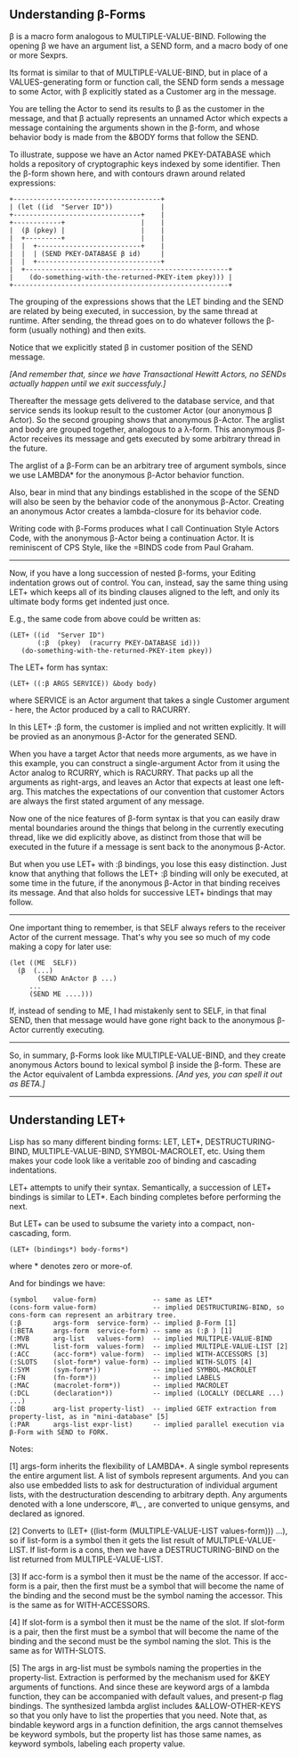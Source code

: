 Understanding β-Forms
---
β is a macro form analogous to MULTIPLE-VALUE-BIND. Following the opening β we have an argument list, a SEND form, and a macro body of one or more Sexprs. 

Its format is similar to that of MULTIPLE-VALUE-BIND, but in place of a VALUES-generating form or function call, the SEND form sends a message to some Actor, with β explicitly stated as a Customer arg in the message. 

You are telling the Actor to send its results to β as the customer in the message, and that β actually represents an unnamed Actor which expects a message containing the arguments shown in the β-form, and whose behavior body is made from the &BODY forms that follow the SEND.

To illustrate, suppose we have an Actor named PKEY-DATABASE which holds a repository of cryptographic keys indexed by some identifier. Then the β-form shown here, and with contours drawn around related expressions:

```
+-------------------------------------+
| (let ((id  "Server ID"))            |
+--------------------------------+    |
+------------+                   |    |
|  (β (pkey) |                   |    |
|  +---------+                   |    |
|  |  +--------------------------+    |
|  |  | (SEND PKEY-DATABASE β id)     |
|  |  +-------------------------------+
|  +---------------------------------------------------+
|    (do-something-with-the-returned-PKEY-item pkey))) |
+------------------------------------------------------+
```

The grouping of the expressions shows that the LET binding and the SEND are related by being executed, in succession, by the same thread at runtime. After sending, the thread goes on to do whatever follows the β-form (usually nothing) and then exits. 

Notice that we explicitly stated β in customer position of the SEND message. 

_[And remember that, since we have Transactional Hewitt Actors, no SENDs actually happen until we exit successfuly.]_

Thereafter the message gets delivered to the database service, and that service sends its lookup result to the customer Actor (our anonymous β Actor). So the second grouping shows that anonymous β-Actor. The arglist and body are grouped together, analogous to a λ-form. This anonymous β-Actor receives its message and gets executed by some arbitrary thread in the future.

The arglist of a β-Form can be an arbitrary tree of argument symbols, since we use LAMBDA* for the anonymous β-Actor behavior function.

Also, bear in mind that any bindings established in the scope of the SEND will also be seen by the behavior code of the anonymous β-Actor. Creating an anonymous Actor creates a lambda-closure for its behavior code.

Writing code with β-Forms produces what I call Continuation Style Actors Code, with the anonymous β-Actor being a continuation Actor. It is reminiscent of CPS Style, like the =BINDS code from Paul Graham.

---

Now, if you have a long succession of nested β-forms, your Editing indentation grows out of control. You can, instead, say the same thing using LET+ which keeps all of its binding clauses aligned to the left, and only its ultimate body forms get indented just once. 

E.g., the same code from above could be written as:
```
(LET+ ((id  "Server ID")
       (:β  (pkey)  (racurry PKEY-DATABASE id)))
   (do-something-with-the-returned-PKEY-item pkey))
```
The LET+ form has syntax:
```
(LET+ ((:β ARGS SERVICE)) &body body)
```
where SERVICE is an Actor argument that takes a single Customer argument - here, the Actor produced by a call to RACURRY. 

In this LET+ :β form, the customer is implied and not written explicitly. It will be provied as an anonymous β-Actor for the generated SEND.

When you have a target Actor that needs more arguments, as we have in this example, you can construct a single-argument Actor from it using the Actor analog to RCURRY, which is RACURRY. That packs up all the arguments as right-args, and leaves an Actor that expects at least one left-arg. This matches the expectations of our convention that customer Actors are always the first stated argument of any message.

Now one of the nice features of β-form syntax is that you can easily draw mental boundaries around the things that belong in the currently executing thread, like we did explicitly above, as distinct from those that will be executed in the future if a message is sent back to the anonymous β-Actor. 

But when you use LET+ with :β bindings, you lose this easy distinction. Just know that anything that follows the LET+ :β binding will only be executed, at some time in the future, if the anonymous β-Actor in that binding receives its message. And that also holds for successive LET+ bindings that may follow.

---

One important thing to remember, is that SELF always refers to the receiver Actor of the current message. That's why you see so much of my code making a copy for later use:
```
(let ((ME  SELF))
  (β  (...)
       (SEND AnActor β ...)
     ...
     (SEND ME ....)))
```

If, instead of sending to ME, I had mistakenly sent to SELF, in that final SEND, then that message would have gone right back to the anonymous β-Actor currently executing.

--- 

So, in summary, β-Forms look like MULTIPLE-VALUE-BIND, and they create anonymous Actors bound to lexical symbol β inside the β-form. These are the Actor equivalent of Lambda expressions. _[And yes, you can spell it out as BETA.]_

---


Understanding LET+
---

Lisp has so many different binding forms: LET, LET*, DESTRUCTURING-BIND, MULTIPLE-VALUE-BIND, SYMBOL-MACROLET, etc. Using them makes your code look like a veritable zoo of binding and cascading indentations. 

LET+ attempts to unify their syntax. Semantically, a succession of LET+ bindings is similar to LET*. Each binding completes before performing the next.

But LET+ can be used to subsume the variety into a compact, non-cascading, form.

```
(LET+ (bindings*) body-forms*)
```
where * denotes zero or more-of.

And for bindings we have:
```
(symbol    value-form)              -- same as LET*
(cons-form value-form)              -- implied DESTRUCTURING-BIND, so cons-form can represent an arbitrary tree.
(:β        args-form  service-form) -- implied β-Form [1]
(:BETA     args-form  service-form) -- same as (:β ) [1]
(:MVB      arg-list   values-form)  -- implied MULTIPLE-VALUE-BIND
(:MVL      list-form  values-form)  -- implied MULTIPLE-VALUE-LIST [2]
(:ACC      (acc-form*) value-form)  -- implied WITH-ACCESSORS [3]
(:SLOTS    (slot-form*) value-form) -- implied WITH-SLOTS [4]
(:SYM      (sym-form*))             -- implied SYMBOL-MACROLET
(:FN       (fn-form*))              -- implied LABELS
(:MAC      (macrolet-form*))        -- implied MACROLET
(:DCL      (declaration*))          -- implied (LOCALLY (DECLARE ...) ...)
(:DB       arg-list property-list)  -- implied GETF extraction from property-list, as in "mini-database" [5]
(:PAR      args-list expr-list)     -- implied parallel execution via β-Form with SEND to FORK.
```
Notes:

[1] args-form inherits the flexibility of LAMBDA*. A single symbol represents the entire argument list. A list of symbols represent arguments. And you can also use embedded lists to ask for destructuration of individual argument lists, with the destructuration descending to arbitrary depth. Any arguments denoted with a lone underscore, #\\_ , are converted to unique gensyms, and declared as ignored.

[2] Converts to (LET+ ((list-form (MULTIPLE-VALUE-LIST values-form))) ...), so if list-form is a symbol then it gets the list result of MULTIPLE-VALUE-LIST. If list-form is a cons, then we have a DESTRUCTURING-BIND on the list returned from MULTIPLE-VALUE-LIST.

[3] If acc-form is a symbol then it must be the name of the accessor. If acc-form is a pair, then the first must be a symbol that will become the name of the binding and the second must be the symbol naming the accessor. This is the same as for WITH-ACCESSORS.

[4] If slot-form is a symbol then it must be the name of the slot. If slot-form is a pair, then the first must be a symbol that will become the name of the binding and the second must be the symbol naming the slot. This is the same as for WITH-SLOTS.

[5] The args in arg-list must be symbols naming the properties in the property-list. Extraction is performed by the mechanism used for &KEY arguments of functions. And since these are keyword args of a lambda function, they can be accompanied with default values, and present-p flag bindings. The synthesized lambda arglist includes &ALLOW-OTHER-KEYS so that you only have to list the properties that you need. Note that, as bindable keyword args in a function definition, the args cannot themselves be keyword symbols, but the property list has those same names, as keyword symbols, labeling each property value.
